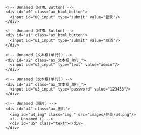 <!DOCTYPE html>
<html>
  <head>
    <title>登录</title>
    <meta http-equiv="content-type" content="text/html; charset=utf-8"/>
    <meta name="apple-mobile-web-app-capable" content="yes"/>
    <link href="resources/css/jquery-ui-themes.css" type="text/css" rel="stylesheet"/>
    <link href="resources/css/axure_rp_page.css" type="text/css" rel="stylesheet"/>
    <link href="data/styles.css" type="text/css" rel="stylesheet"/>
    <link href="files/登录/styles.css" type="text/css" rel="stylesheet"/>
    <script src="resources/scripts/jquery-1.7.1.min.js"></script>
    <script src="resources/scripts/jquery-ui-1.8.10.custom.min.js"></script>
    <script src="resources/scripts/prototype/axQuery.js"></script>
    <script src="resources/scripts/prototype/globals.js"></script>
    <script src="resources/scripts/axutils.js"></script>
    <script src="resources/scripts/prototype/annotation.js"></script>
    <script src="resources/scripts/prototype/axQuery.std.js"></script>
    <script src="resources/scripts/prototype/doc.js"></script>
    <script src="data/document.js"></script>
    <script src="resources/scripts/messagecenter.js"></script>
    <script src="resources/scripts/prototype/events.js"></script>
    <script src="resources/scripts/prototype/action.js"></script>
    <script src="resources/scripts/prototype/expr.js"></script>
    <script src="resources/scripts/prototype/geometry.js"></script>
    <script src="resources/scripts/prototype/flyout.js"></script>
    <script src="resources/scripts/prototype/ie.js"></script>
    <script src="resources/scripts/prototype/model.js"></script>
    <script src="resources/scripts/prototype/repeater.js"></script>
    <script src="resources/scripts/prototype/sto.js"></script>
    <script src="resources/scripts/prototype/utils.temp.js"></script>
    <script src="resources/scripts/prototype/variables.js"></script>
    <script src="resources/scripts/prototype/drag.js"></script>
    <script src="resources/scripts/prototype/move.js"></script>
    <script src="resources/scripts/prototype/visibility.js"></script>
    <script src="resources/scripts/prototype/style.js"></script>
    <script src="resources/scripts/prototype/adaptive.js"></script>
    <script src="resources/scripts/prototype/tree.js"></script>
    <script src="resources/scripts/prototype/init.temp.js"></script>
    <script src="files/登录/data.js"></script>
    <script src="resources/scripts/prototype/legacy.js"></script>
    <script src="resources/scripts/prototype/viewer.js"></script>
  </head>
  <body>

    <!-- Unnamed (HTML Button) -->
    <div id="u0" class="ax_html_button">
      <input id="u0_input" type="submit" value="登录"/>
    </div>

    <!-- Unnamed (HTML Button) -->
    <div id="u1" class="ax_html_button">
      <input id="u1_input" type="submit" value="取消"/>
    </div>

    <!-- Unnamed (文本框(单行)) -->
    <div id="u2" class="ax_文本框_单行_">
      <input id="u2_input" type="text" value="admin"/>
    </div>

    <!-- Unnamed (文本框(单行)) -->
    <div id="u3" class="ax_文本框_单行_">
      <input id="u3_input" type="password" value="123456"/>
    </div>

    <!-- Unnamed (图片) -->
    <div id="u4" class="ax_图片">
      <img id="u4_img" class="img " src="images/登录/u4.png"/>
      <!-- Unnamed () -->
      <div id="u5" class="text"></div>
    </div>
  </body>
</html>
